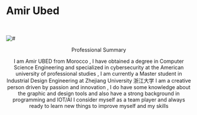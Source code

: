 # Amir Ubed 
<br><div class="loader"><img src="https://i.ibb.co/Jsw6wS7/l-QDPJxbqo4n-Xlif-NEADNDIKwc-Dd-Nl-YNUSh8-Dg-X-g50-Bh-AA-3202-4096.jpg" alt="#" /></div>
<p align="center">Professional Summary</p>
<p align="center">
I am Amir UBED from Morocco , I have obtained a degree in Computer Science Engineering and specialized in cybersecurity at the American university of professional studies , I am currently a Master student in Industrial Design Engineering at Zhejiang University 浙江大学
I am a creative person driven by passion and innovation , I do have some knowledge about the graphic and design tools and also have a strong background in programming and IOT/AI
I consider myself as a team player and always ready to learn new things to improve myself and my skills 
</p>